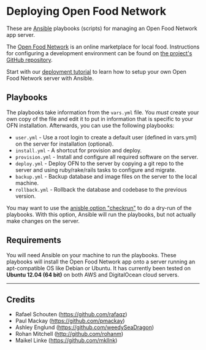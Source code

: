 Deploying Open Food Network
===========================

These are [Ansible](http://docs.ansible.com/ansible/) playbooks (scripts) for managing an Open Food Network app server.

The [Open Food Network](http://openfoodnetwork.org) is an online marketplace for local food. Instructions for configuring a development environment can be found on [the project's GitHub repository](https://github.com/openfoodfoundation/openfoodnetwork).

Start with our [deployment tutorial](https://github.com/openfoodfoundation/ofn_deployment/wiki) to learn how to setup your own Open Food Network server with Ansible.


## Playbooks

The playbooks take information from the `vars.yml` file. You *must* create your own copy of the file and edit it to put in information that is specific to your OFN installation.
Afterwards, you can use the following playbooks:

* `user.yml` - Use a root login to create a default user (defined in vars.yml) on the server for installation (optional).
* `install.yml` - A shortcut for provision and deploy.
* `provision.yml` - Install and configure all required software on the server.
* `deploy.yml` - Deploy OFN to the server by copying a git repo to the server and using ruby/rake/rails tasks to configure and migrate.
* `backup.yml` - Backup database and image files on the server to the local machine.
* `rollback.yml` - Rollback the database and codebase to the previous version.

You may want to use the [anisble option "checkrun"](http://docs.ansible.com/playbooks_checkmode.html) to do a dry-run of the playbooks. With this option, Ansible will run the playbooks, but not actually make changes on the server.


## Requirements

You will need Ansible on your machine to run the playbooks.
These playbooks will install the Open Food Network app onto a server running an apt-compatible OS like Debian or Ubuntu. It has currently been tested on **Ubuntu 12.04 (64 bit)** on both AWS and DigitalOcean cloud servers.


---



## Credits

* Rafael Schouten (https://github.com/rafaqz)
* Paul Mackay (https://github.com/pmackay)
* Ashley Englund (https://github.com/weedySeaDragon)
* Rohan Mitchell (http://github.com/rohanm)
* Maikel Linke (https://github.com/mkllnk)
